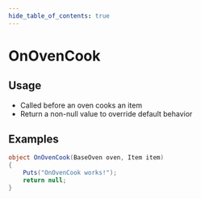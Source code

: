 ```yaml
---
hide_table_of_contents: true
---
```


# OnOvenCook

## Usage

* Called before an oven cooks an item
* Return a non-null value to override default behavior

## Examples

```csharp title=""
object OnOvenCook(BaseOven oven, Item item)
{
    Puts("OnOvenCook works!");
    return null;
}
```
